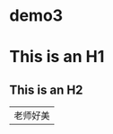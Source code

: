 # demo3
This is an H1
=============

This is an H2
-------------
<title>标题</title>
<table>
    <tr>
        <td>老师好美</td>
    </tr>
</table>
